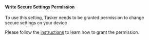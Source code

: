 #### Write Secure Settings Permission

To use this setting, Tasker needs to be granted permission to change
secure settings on your device

Please follow the [instructions](ah_secure_setting_grant.html) to learn
how to grant the permission.
